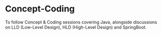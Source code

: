 # Concept-Coding
To follow Concept &amp; Coding sessions covering Java, alongside discussions on LLD (Low-Level Design), HLD (High-Level Design) and SpringBoot.
